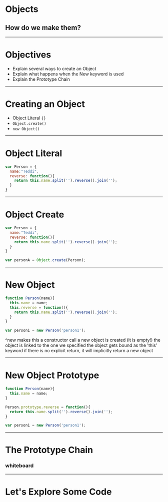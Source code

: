 # Objects
## How do we make them?

---

# Objectives
- Explain several ways to  create an Object
- Explain what happens when the New keyword is used
- Explain the Prototype Chain

---

# Creating an Object
- Object Literal `{}`
- `Object.create()`
- `new Object()`

---

# Object Literal

```javascript
var Person = {
  name:"Teddi",
  reverse: function(){
    return this.name.split('').reverse().join('');
  }
}
```

---

# Object Create

```javascript
var Person = {
  name:"Teddi",
  reverse: function(){
    return this.name.split('').reverse().join('');
  }
}

var personA = Object.create(Person);
```

---

# New Object
```javascript
function Person(name){
  this.name = name;
  this.reverse = function(){
    return this.name.split('').reverse().join('');
  }
}

var person1 = new Person('person1');
```

^new makes this a constructor call
a new object is created (it is empty!)
the object is linked to the one we specified
the object gets bound as the 'this' keyword
if there is no explicit return, it will implicitly return a new object

---

# New Object Prototype

```javascript
function Person(name){
  this.name = name;
}

Person.prototype.reverse = function(){
  return this.name.split('').reverse().join('');
}

var person1 = new Person('person1');

```

---

# The Prototype Chain
### whiteboard

---

# Let's Explore Some Code

